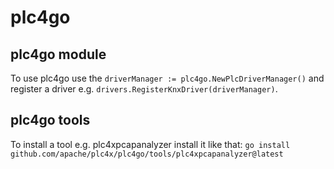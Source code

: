 <!--
  Licensed to the Apache Software Foundation (ASF) under one
  or more contributor license agreements.  See the NOTICE file
  distributed with this work for additional information
  regarding copyright ownership.  The ASF licenses this file
  to you under the Apache License, Version 2.0 (the
  "License"); you may not use this file except in compliance
  with the License.  You may obtain a copy of the License at

      https://www.apache.org/licenses/LICENSE-2.0

  Unless required by applicable law or agreed to in writing,
  software distributed under the License is distributed on an
  "AS IS" BASIS, WITHOUT WARRANTIES OR CONDITIONS OF ANY
  KIND, either express or implied.  See the License for the
  specific language governing permissions and limitations
  under the License.
  -->

# plc4go

## plc4go module

To use plc4go use the `driverManager := plc4go.NewPlcDriverManager()` and register a driver e.g. 
`drivers.RegisterKnxDriver(driverManager)`.

## plc4go tools

To install a tool e.g. plc4xpcapanalyzer install it like that: 
`go install github.com/apache/plc4x/plc4go/tools/plc4xpcapanalyzer@latest`